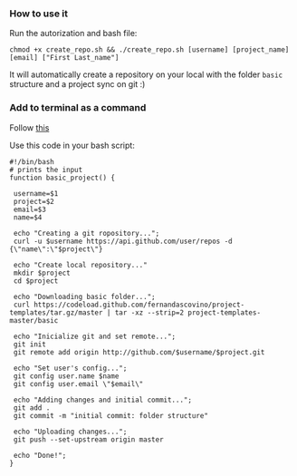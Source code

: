 ### How to use it


 Run the autorization and bash file:

 `chmod +x create_repo.sh && ./create_repo.sh [username] [project_name] [email] ["First Last_name"]`

 It will automatically create a repository on your local with the folder `basic` structure and a project sync on git :)


### Add to terminal as a command

Follow [this](https://medium.com/devnetwork/how-to-create-your-own-custom-terminal-commands-c5008782a78e)

Use this code in your bash script:


```basn
#!/bin/bash
# prints the input
function basic_project() {
 
 username=$1
 project=$2
 email=$3
 name=$4

 echo "Creating a git ropository...";
 curl -u $username https://api.github.com/user/repos -d {\"name\":\"$project\"}

 echo "Create local repository..."
 mkdir $project
 cd $project

 echo "Downloading basic folder...";
 curl https://codeload.github.com/fernandascovino/project-templates/tar.gz/master | tar -xz --strip=2 project-templates-master/basic

 echo "Inicialize git and set remote...";
 git init
 git remote add origin http://github.com/$username/$project.git

 echo "Set user's config...";
 git config user.name $name
 git config user.email \"$email\" 

 echo "Adding changes and initial commit...";
 git add .
 git commit -m "initial commit: folder structure"

 echo "Uploading changes...";
 git push --set-upstream origin master

 echo "Done!";
}
```

